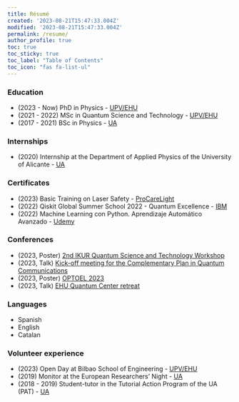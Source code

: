```yaml
---
title: Résumé
created: '2023-08-21T15:47:33.004Z'
modified: '2023-08-21T15:47:33.004Z'
permalink: /resume/
author_profile: true
toc: true
toc_sticky: true
toc_label: "Table of Contents"
toc_icon: "fas fa-list-ul"
---
```


### Education 

- (2023 - Now)  PhD in Physics - [UPV/EHU](https://www.ehu.eus/en/web/doktoregoa/doctorate-physics)
- (2021 - 2022) MSc in Quantum Science and Technology - [UPV/EHU](https://www.ehu.eus/en/web/master/master-science-quantum-technology)
- (2017 - 2021) BSc in Physics - [UA](https://web.ua.es/en/grados/grado-en-fisica/degree-in-physics.html)


### Internships

- (2020) Internship at the Department of Applied Physics of the University of Alicante - [UA](https://centroempleo.ua.es/es/practicas-y-empleo/practicas-en-la-ua/convocatorias/convocatorias-ua/curso-2019-20/convocatoria-practicas-becadas-en-la-ua-39-2019.html)


### Certificates

- (2023) Basic Training on Laser Safety - [ProCareLight](https://procarelight.com/en/training/basic-training)
- (2022) Qiskit Global Summer School 2022 - Quantum Excellence - [IBM](https://www.credly.com/badges/f033069c-83c3-4f63-aafc-a6c29cffad88/linked_in_profile)
- (2022) Machine Learning con Python. Aprendizaje Automático Avanzado - [Udemy](https://udemy-certificate.s3.amazonaws.com/pdf/UC-940167b4-37a9-4972-90d7-f89207b22d52.pdf)


### Conferences

- (2023, Poster) [2nd IKUR Quantum Science and Technology Workshop](https://giedke.dipc.org/eusqutech23.html) 
- (2023, Talk) [Kick-off meeting for the Complementary Plan in Quantum Communications](https://www.linkedin.com/pulse/plan-complementario-de-comunicaciones-cu%C3%A1nticas)
- (2023, Poster) [OPTOEL 2023](https://www.etsi.us.es/agenda/la-etsi-acoge-la-xiii-reunion-optoelectronica-optoel-2023)
- (2023, Talk) [EHU Quantum Center retreat](https://www.ehu.eus/en/web/quantum-center/news/-/asset_publisher/TcCg94eTds8K/content/202306-1st-ehu-qc-retreat?_com_liferay_asset_publisher_web_portlet_AssetPublisherPortlet_INSTANCE_TcCg94eTds8K_assetEntryId=45248637&_com_liferay_asset_publisher_web_portlet_AssetPublisherPortlet_INSTANCE_TcCg94eTds8K_redirect=https%3A%2F%2Fwww.ehu.eus%2Fen%2Fweb%2Fquantum-center%2Fnews%3Fp_p_id%3Dcom_liferay_asset_publisher_web_portlet_AssetPublisherPortlet_INSTANCE_TcCg94eTds8K%26p_p_lifecycle%3D0%26p_p_state%3Dnormal%26p_p_mode%3Dview%26_com_liferay_asset_publisher_web_portlet_AssetPublisherPortlet_INSTANCE_TcCg94eTds8K_cur%3D0%26p_r_p_resetCur%3Dfalse%26_com_liferay_asset_publisher_web_portlet_AssetPublisherPortlet_INSTANCE_TcCg94eTds8K_assetEntryId%3D45248637)

### Languages

- Spanish
- English
- Catalan


### Volunteer experience

- (2023) Open Day at Bilbao School of Engineering - [UPV/EHU](https://www.ehu.eus/en/web/bilboko-ingeniaritza-eskola/eventos/-/asset_publisher/hMI6ky87C8D7/content/jornada-de-puertas-abiertas-2023?_com_liferay_asset_publisher_web_portlet_AssetPublisherPortlet_INSTANCE_hMI6ky87C8D7_assetEntryId=43457767&_com_liferay_asset_publisher_web_portlet_AssetPublisherPortlet_INSTANCE_hMI6ky87C8D7_redirect=https%3A%2F%2Fwww.ehu.eus%2Fes%2Fweb%2Fbilboko-ingeniaritza-eskola%2Feventos%3Fp_p_id%3Dcom_liferay_asset_publisher_web_portlet_AssetPublisherPortlet_INSTANCE_hMI6ky87C8D7%26p_p_lifecycle%3D0%26p_p_state%3Dnormal%26p_p_mode%3Dview%26_com_liferay_asset_publisher_web_portlet_AssetPublisherPortlet_INSTANCE_hMI6ky87C8D7_cur%3D0%26p_r_p_resetCur%3Dfalse%26_com_liferay_asset_publisher_web_portlet_AssetPublisherPortlet_INSTANCE_hMI6ky87C8D7_assetEntryId%3D43457767)
- (2019) Monitor at the European Researchers’ Night - [UA](https://www.ua.es/en)
- (2018 - 2019) Student-tutor in the Tutorial Action Program of the UA (PAT) - [UA](https://www.ua.es/en)




